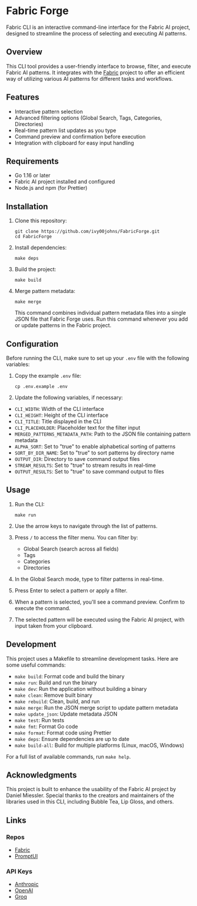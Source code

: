 # Fabric Forge

Fabric CLI is an interactive command-line interface for the Fabric AI project, designed to streamline the process of selecting and executing AI patterns.

## Overview

This CLI tool provides a user-friendly interface to browse, filter, and execute Fabric AI patterns. It integrates with the [Fabric](https://github.com/danielmiessler/fabric/) project to offer an efficient way of utilizing various AI patterns for different tasks and workflows.

## Features

-   Interactive pattern selection
-   Advanced filtering options (Global Search, Tags, Categories, Directories)
-   Real-time pattern list updates as you type
-   Command preview and confirmation before execution
-   Integration with clipboard for easy input handling

## Requirements

-   Go 1.16 or later
-   Fabric AI project installed and configured
-   Node.js and npm (for Prettier)

## Installation

1. Clone this repository:

    ```
    git clone https://github.com/ivy00johns/FabricForge.git
    cd FabricForge
    ```

2. Install dependencies:

    ```
    make deps
    ```

3. Build the project:

    ```
    make build
    ```

4. Merge pattern metadata:

    ```
    make merge
    ```

    This command combines individual pattern metadata files into a single JSON file that Fabric Forge uses. Run this command whenever you add or update patterns in the Fabric project.

## Configuration

Before running the CLI, make sure to set up your `.env` file with the following variables:

1. Copy the example `.env` file:

    ```
    cp .env.example .env
    ```

2. Update the following variables, if necessary:

-   `CLI_WIDTH`: Width of the CLI interface
-   `CLI_HEIGHT`: Height of the CLI interface
-   `CLI_TITLE`: Title displayed in the CLI
-   `CLI_PLACEHOLDER`: Placeholder text for the filter input
-   `MERGED_PATTERNS_METADATA_PATH`: Path to the JSON file containing pattern metadata
-   `ALPHA_SORT`: Set to "true" to enable alphabetical sorting of patterns
-   `SORT_BY_DIR_NAME`: Set to "true" to sort patterns by directory name
-   `OUTPUT_DIR`: Directory to save command output files
-   `STREAM_RESULTS`: Set to "true" to stream results in real-time
-   `OUTPUT_RESULTS`: Set to "true" to save command output to files

## Usage

1. Run the CLI:

    ```
    make run
    ```

2. Use the arrow keys to navigate through the list of patterns.

3. Press `/` to access the filter menu. You can filter by:

    - Global Search (search across all fields)
    - Tags
    - Categories
    - Directories

4. In the Global Search mode, type to filter patterns in real-time.

5. Press Enter to select a pattern or apply a filter.

6. When a pattern is selected, you'll see a command preview. Confirm to execute the command.

7. The selected pattern will be executed using the Fabric AI project, with input taken from your clipboard.

## Development

This project uses a Makefile to streamline development tasks. Here are some useful commands:

-   `make build`: Format code and build the binary
-   `make run`: Build and run the binary
-   `make dev`: Run the application without building a binary
-   `make clean`: Remove built binary
-   `make rebuild`: Clean, build, and run
-   `make merge`: Run the JSON merge script to update pattern metadata
-   `make update_json`: Update metadata JSON
-   `make test`: Run tests
-   `make fmt`: Format Go code
-   `make format`: Format code using Prettier
-   `make deps`: Ensure dependencies are up to date
-   `make build-all`: Build for multiple platforms (Linux, macOS, Windows)

For a full list of available commands, run `make help`.

## Acknowledgments

This project is built to enhance the usability of the Fabric AI project by Daniel Miessler. Special thanks to the creators and maintainers of the libraries used in this CLI, including Bubble Tea, Lip Gloss, and others.

## Links

### Repos

-   [Fabric](https://github.com/danielmiessler/fabric)
-   [PromptUI](https://github.com/manifoldco/promptui)

### API Keys

-   [Anthropic](https://console.anthropic.com/settings/keys)
-   [OpenAI](https://platform.openai.com/api-keys)
-   [Groq](https://console.groq.com/keys)
